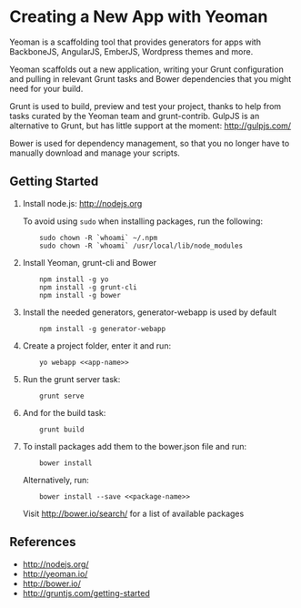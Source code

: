 Creating a New App with Yeoman
=======================

Yeoman is a scaffolding tool that provides generators for apps with BackboneJS, AngularJS, EmberJS, Wordpress themes and more.

Yeoman scaffolds out a new application, writing your Grunt configuration and pulling in relevant Grunt tasks and Bower dependencies that you might need for your build.

Grunt is used to build, preview and test your project, thanks to help from tasks curated by the Yeoman team and grunt-contrib. GulpJS is an alternative to Grunt, but has little support at the moment: http://gulpjs.com/

Bower is used for dependency management, so that you no longer have to manually download and manage your scripts.

Getting Started
---

1. Install node.js: http://nodejs.org

    To avoid using ```sudo``` when installing packages, run the following:

    ```
        sudo chown -R `whoami` ~/.npm
        sudo chown -R `whoami` /usr/local/lib/node_modules
    ```

2. Install Yeoman, grunt-cli and Bower

    ```
        npm install -g yo
        npm install -g grunt-cli
        npm install -g bower
    ```

3. Install the needed generators, generator-webapp is used by default
    
    ```
        npm install -g generator-webapp
    ```

4. Create a project folder, enter it and run:

    ```    
        yo webapp <<app-name>>
    ```

5. Run the grunt server task:

    ```
        grunt serve
    ```

6. And for the build task:

    ```
        grunt build
    ```
    
7. To install packages add them to the bower.json file and run:

    ```
        bower install
    ```
    
    Alternatively, run:
    
    ```
        bower install --save <<package-name>>
    ```
    
    Visit http://bower.io/search/ for a list of available packages

References
---
* http://nodejs.org/
* http://yeoman.io/
* http://bower.io/
* http://gruntjs.com/getting-started